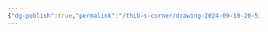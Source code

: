 ```yaml
---
{"dg-publish":true,"permalink":"/thib-s-corner/drawing-2024-09-10-20-51-45-excalidraw/","tags":["excalidraw"]}
---
```

<style> .container {font-family: sans-serif; text-align: center;} .button-wrapper button {z-index: 1;height: 40px; width: 100px; margin: 10px;padding: 5px;} .excalidraw .App-menu_top .buttonList { display: flex;} .excalidraw-wrapper { height: 800px; margin: 50px; position: relative;} :root[dir="ltr"] .excalidraw .layer-ui__wrapper .zen-mode-transition.App-menu_bottom--transition-left {transform: none;} </style><script src="https://cdn.jsdelivr.net/npm/react@17/umd/react.production.min.js"></script><script src="https://cdn.jsdelivr.net/npm/react-dom@17/umd/react-dom.production.min.js"></script><script type="text/javascript" src="https://cdn.jsdelivr.net/npm/@excalidraw/excalidraw@0/dist/excalidraw.production.min.js"></script><div id="Drawing_2024-09-10_2051.45.excalidraw.md"></div><script>(function(){const InitialData={"type":"excalidraw","version":2,"source":"https://github.com/zsviczian/obsidian-excalidraw-plugin/releases/tag/2.4.2","elements":[{"type":"ellipse","version":543,"versionNonce":229737083,"index":"a3","isDeleted":false,"id":"QyRib2sSdfvJoFtGJY-EB","fillStyle":"solid","strokeWidth":2,"strokeStyle":"solid","roughness":1,"opacity":100,"angle":0,"x":-207.25,"y":-247.80431038992742,"strokeColor":"#1e1e1e","backgroundColor":"#a5d8ff","width":303.46851385390414,"height":275.1428571428571,"seed":553367067,"groupIds":[],"frameId":null,"roundness":{"type":2},"boundElements":[{"type":"text","id":"2sCkp5Yd"}],"updated":1725994432126,"link":null,"locked":false},{"type":"text","version":593,"versionNonce":1360659387,"index":"a4","isDeleted":false,"id":"2sCkp5Yd","fillStyle":"solid","strokeWidth":2,"strokeStyle":"solid","roughness":1,"opacity":100,"angle":0,"x":-131.44305196183902,"y":-149.78338794933345,"strokeColor":"#1e1e1e","backgroundColor":"transparent","width":152.2699737548828,"height":79.54563218091342,"seed":1432757403,"groupIds":[],"frameId":null,"roundness":null,"boundElements":[],"updated":1725994461219,"link":null,"locked":false,"fontSize":31.818252872365367,"fontFamily":5,"text":"AVEVA PI\nSystem","rawText":"AVEVA PI System","textAlign":"center","verticalAlign":"middle","containerId":"QyRib2sSdfvJoFtGJY-EB","originalText":"AVEVA PI System","autoResize":true,"lineHeight":1.25},{"type":"rectangle","version":158,"versionNonce":410410875,"index":"aA","isDeleted":false,"id":"mRPyTdTQhrKYhEs7vjXxb","fillStyle":"solid","strokeWidth":2,"strokeStyle":"solid","roughness":1,"opacity":100,"angle":0,"x":176.25,"y":-399.6614532470703,"strokeColor":"#1e1e1e","backgroundColor":"#ffc9c9","width":205,"height":106,"seed":732087925,"groupIds":[],"frameId":null,"roundness":{"type":3},"boundElements":[{"type":"text","id":"guSyckJ9"}],"updated":1725994478039,"link":null,"locked":false},{"type":"text","version":116,"versionNonce":1393735707,"index":"aB","isDeleted":false,"id":"guSyckJ9","fillStyle":"solid","strokeWidth":2,"strokeStyle":"solid","roughness":1,"opacity":100,"angle":0,"x":215.5900421142578,"y":-359.1614532470703,"strokeColor":"#1e1e1e","backgroundColor":"#ffc9c9","width":126.31991577148438,"height":25,"seed":1892429781,"groupIds":[],"frameId":null,"roundness":null,"boundElements":[],"updated":1725994478039,"link":null,"locked":false,"fontSize":20,"fontFamily":5,"text":"Asset Health","rawText":"Asset Health","textAlign":"center","verticalAlign":"middle","containerId":"mRPyTdTQhrKYhEs7vjXxb","originalText":"Asset Health","autoResize":true,"lineHeight":1.25},{"type":"rectangle","version":179,"versionNonce":69199675,"index":"aH","isDeleted":false,"id":"-0anHhUtlCfbYfRg2_zlH","fillStyle":"solid","strokeWidth":2,"strokeStyle":"solid","roughness":1,"opacity":100,"angle":0,"x":177.25,"y":-209.6614532470703,"strokeColor":"#1e1e1e","backgroundColor":"#ffc9c9","width":205,"height":106,"seed":248424917,"groupIds":[],"frameId":null,"roundness":{"type":3},"boundElements":[{"type":"text","id":"NkoOoyNE"}],"updated":1725994516287,"link":null,"locked":false},{"type":"text","version":149,"versionNonce":799587387,"index":"aI","isDeleted":false,"id":"NkoOoyNE","fillStyle":"solid","strokeWidth":2,"strokeStyle":"solid","roughness":1,"opacity":100,"angle":0,"x":245.11002349853516,"y":-169.1614532470703,"strokeColor":"#1e1e1e","backgroundColor":"#ffc9c9","width":69.27995300292969,"height":25,"seed":2137302837,"groupIds":[],"frameId":null,"roundness":null,"boundElements":[],"updated":1725994522145,"link":null,"locked":false,"fontSize":20,"fontFamily":5,"text":"Quality","rawText":"Quality","textAlign":"center","verticalAlign":"middle","containerId":"-0anHhUtlCfbYfRg2_zlH","originalText":"Quality","autoResize":true,"lineHeight":1.25},{"type":"rectangle","version":147,"versionNonce":1022402805,"index":"aO","isDeleted":false,"id":"w6073AH3xEcbCRHLZkcCD","fillStyle":"solid","strokeWidth":2,"strokeStyle":"solid","roughness":1,"opacity":100,"angle":0,"x":184.25,"y":6.3385467529296875,"strokeColor":"#1e1e1e","backgroundColor":"#ffc9c9","width":205,"height":106,"seed":351178203,"groupIds":[],"frameId":null,"roundness":{"type":3},"boundElements":[{"type":"text","id":"4zfXU2vm"}],"updated":1725994491178,"link":null,"locked":false},{"type":"text","version":105,"versionNonce":8043093,"index":"aP","isDeleted":false,"id":"4zfXU2vm","fillStyle":"solid","strokeWidth":2,"strokeStyle":"solid","roughness":1,"opacity":100,"angle":0,"x":223.5900421142578,"y":46.83854675292969,"strokeColor":"#1e1e1e","backgroundColor":"#ffc9c9","width":126.31991577148438,"height":25,"seed":1094064763,"groupIds":[],"frameId":null,"roundness":null,"boundElements":[],"updated":1725994491178,"link":null,"locked":false,"fontSize":20,"fontFamily":5,"text":"Asset Health","rawText":"Asset Health","textAlign":"center","verticalAlign":"middle","containerId":"w6073AH3xEcbCRHLZkcCD","originalText":"Asset Health","autoResize":true,"lineHeight":1.25},{"type":"line","version":2890,"versionNonce":610130677,"index":"b2c","isDeleted":true,"id":"Z-ZXH9aCmihx1GyyyFLwV","fillStyle":"hachure","strokeWidth":1,"strokeStyle":"solid","roughness":2,"opacity":100,"angle":0,"x":-673.851744825625,"y":705.3648389711891,"strokeColor":"#d0d9dd","backgroundColor":"transparent","width":438.26456954647233,"height":1.0118780320550513,"seed":1940582805,"groupIds":["rBciudvbfKF9TvbNR-Y52"],"frameId":null,"roundness":{"type":2},"boundElements":[],"updated":1726062024887,"link":null,"locked":false,"startBinding":null,"endBinding":null,"lastCommittedPoint":null,"startArrowhead":null,"endArrowhead":null,"points":[[0,0],[438.26456954647233,-1.0118780320550513]]},{"type":"rectangle","version":2934,"versionNonce":1027160795,"index":"b2d","isDeleted":true,"id":"VFWgefZu7ZLmwBreYqUiH","fillStyle":"solid","strokeWidth":1,"strokeStyle":"solid","roughness":2,"opacity":100,"angle":0,"x":-677.3689278980296,"y":646.4468081846946,"strokeColor":"#d0d9dd","backgroundColor":"transparent","width":445.7425079366823,"height":502.975482325925,"seed":1491203829,"groupIds":["rBciudvbfKF9TvbNR-Y52"],"frameId":null,"roundness":null,"boundElements":[],"updated":1726062024887,"link":null,"locked":false},{"type":"text","version":4256,"versionNonce":976270421,"index":"b2e","isDeleted":true,"id":"s8JXSVvR","fillStyle":"solid","strokeWidth":1,"strokeStyle":"solid","roughness":2,"opacity":100,"angle":0,"x":-630.1705192414286,"y":669.4703861176415,"strokeColor":"#495057","backgroundColor":"#fff","width":30.891281127929688,"height":18,"seed":2144424021,"groupIds":["rBciudvbfKF9TvbNR-Y52"],"frameId":null,"roundness":null,"boundElements":[],"updated":1726062024887,"link":null,"locked":false,"fontSize":14.305914648962325,"fontFamily":1,"text":"Flow","rawText":"Flow","textAlign":"left","verticalAlign":"top","containerId":null,"originalText":"Flow","autoResize":true,"lineHeight":1.2582208437337228},{"type":"text","version":3173,"versionNonce":1168320379,"index":"b2f","isDeleted":true,"id":"zUTAy6Zt","fillStyle":"cross-hatch","strokeWidth":1,"strokeStyle":"solid","roughness":2,"opacity":100,"angle":0,"x":-670.7984077773428,"y":651.0502455301546,"strokeColor":"#000","backgroundColor":"#000","width":45,"height":45,"seed":911113653,"groupIds":["rBciudvbfKF9TvbNR-Y52"],"frameId":null,"roundness":{"type":2},"boundElements":[],"updated":1726062024887,"link":null,"locked":false,"fontSize":33.23791410279167,"fontFamily":1,"text":"🌊","rawText":"🌊","textAlign":"left","verticalAlign":"top","containerId":null,"originalText":"🌊","autoResize":true,"lineHeight":1.3538755729626375},{"type":"rectangle","version":3085,"versionNonce":924934581,"index":"b2g","isDeleted":true,"id":"f0twgHdgPmsGCm8dzz2SM","fillStyle":"hachure","strokeWidth":1,"strokeStyle":"solid","roughness":2,"opacity":40,"angle":0,"x":-658.9638253489661,"y":750.5561477759604,"strokeColor":"#495057","backgroundColor":"transparent","width":76.82864190902588,"height":62.422956754872075,"seed":1937702677,"groupIds":["7FuiGWM1liqA7AElGscA2","rBciudvbfKF9TvbNR-Y52"],"frameId":null,"roundness":null,"boundElements":[],"updated":1726062024887,"link":null,"locked":false},{"type":"text","version":5101,"versionNonce":1332117531,"index":"b2h","isDeleted":true,"id":"28BqX1LD","fillStyle":"solid","strokeWidth":1,"strokeStyle":"solid","roughness":2,"opacity":100,"angle":0,"x":-638.6993365414746,"y":762.1316642888385,"strokeColor":"#495057","backgroundColor":"#fff","width":23.21697998046875,"height":33,"seed":769152117,"groupIds":["7FuiGWM1liqA7AElGscA2","rBciudvbfKF9TvbNR-Y52"],"frameId":null,"roundness":null,"boundElements":[],"updated":1726062024887,"link":null,"locked":false,"fontSize":9.002393245003047,"fontFamily":1,"text":"Text\n\nEmoji","rawText":"Text\n\nEmoji","textAlign":"left","verticalAlign":"top","containerId":null,"originalText":"Text\n\nEmoji","autoResize":true,"lineHeight":1.2218973000436038},{"type":"text","version":1924,"versionNonce":542466837,"index":"b2i","isDeleted":true,"id":"2jbtpcvD","fillStyle":"hachure","strokeWidth":1,"strokeStyle":"solid","roughness":1,"opacity":60,"angle":0,"x":-542.808396456536,"y":752.8530618933015,"strokeColor":"#495057","backgroundColor":"transparent","width":161.59188842773438,"height":60,"seed":1897922005,"groupIds":["rBciudvbfKF9TvbNR-Y52"],"frameId":null,"roundness":null,"boundElements":[],"updated":1726062024887,"link":null,"locked":false,"fontSize":16,"fontFamily":1,"text":"boxes for\nvisual storytelling\ndrop-in & re-arrange","rawText":"boxes for\nvisual storytelling\ndrop-in & re-arrange","textAlign":"left","verticalAlign":"top","containerId":null,"originalText":"boxes for\nvisual storytelling\ndrop-in & re-arrange","autoResize":true,"lineHeight":1.25},{"type":"text","version":1540,"versionNonce":1148568763,"index":"b2j","isDeleted":true,"id":"AaLAtrdK","fillStyle":"hachure","strokeWidth":1,"strokeStyle":"solid","roughness":1,"opacity":60,"angle":0,"x":-530.0204106067617,"y":920.0998439009134,"strokeColor":"#495057","backgroundColor":"transparent","width":113.27992248535156,"height":20,"seed":879459125,"groupIds":["rBciudvbfKF9TvbNR-Y52"],"frameId":null,"roundness":null,"boundElements":[],"updated":1726062024887,"link":null,"locked":false,"fontSize":16,"fontFamily":1,"text":"split up areas","rawText":"split up areas","textAlign":"left","verticalAlign":"top","containerId":null,"originalText":"split up areas","autoResize":true,"lineHeight":1.25},{"type":"text","version":2064,"versionNonce":977418357,"index":"b2k","isDeleted":true,"id":"l4Ai6INT","fillStyle":"hachure","strokeWidth":1,"strokeStyle":"solid","roughness":1,"opacity":60,"angle":0,"x":-570.9837720743967,"y":993.0933218585026,"strokeColor":"#495057","backgroundColor":"transparent","width":193.92787170410156,"height":60,"seed":1881164949,"groupIds":["rBciudvbfKF9TvbNR-Y52"],"frameId":null,"roundness":null,"boundElements":[],"updated":1726062024887,"link":null,"locked":false,"fontSize":16,"fontFamily":1,"text":"label encapsulated flows\nor boxes \nfor quick reference","rawText":"label encapsulated flows\nor boxes \nfor quick reference","textAlign":"left","verticalAlign":"top","containerId":null,"originalText":"label encapsulated flows\nor boxes \nfor quick reference","autoResize":true,"lineHeight":1.25},{"type":"text","version":1516,"versionNonce":745764187,"index":"b2l","isDeleted":true,"id":"6MpabCm5","fillStyle":"hachure","strokeWidth":1,"strokeStyle":"solid","roughness":1,"opacity":100,"angle":0,"x":-376.2702825474308,"y":723.2315415625183,"strokeColor":"#495057","backgroundColor":"transparent","width":87.89595031738281,"height":20,"seed":1945367029,"groupIds":["rBciudvbfKF9TvbNR-Y52"],"frameId":null,"roundness":null,"boundElements":[{"type":"arrow","id":"oV-S_phxbz0okqGnNVc1m"}],"updated":1726062024887,"link":null,"locked":false,"fontSize":16,"fontFamily":1,"text":"Start here","rawText":"Start here","textAlign":"left","verticalAlign":"top","containerId":null,"originalText":"Start here","autoResize":true,"lineHeight":1.25},{"type":"text","version":1654,"versionNonce":514679253,"index":"b2m","isDeleted":true,"id":"0ohRgVEN","fillStyle":"hachure","strokeWidth":1,"strokeStyle":"solid","roughness":1,"opacity":100,"angle":0,"x":-380.4183171977848,"y":872.00526072259,"strokeColor":"#495057","backgroundColor":"transparent","width":87.71192932128906,"height":40,"seed":2095835989,"groupIds":["rBciudvbfKF9TvbNR-Y52"],"frameId":null,"roundness":null,"boundElements":[{"type":"arrow","id":"oV-S_phxbz0okqGnNVc1m"},{"type":"arrow","id":"MLWIRz1_o-JxWl3d5KSVL"}],"updated":1726062024887,"link":null,"locked":false,"fontSize":16,"fontFamily":1,"text":"Vertical \nProgression","rawText":"Vertical \nProgression","textAlign":"left","verticalAlign":"top","containerId":null,"originalText":"Vertical \nProgression","autoResize":true,"lineHeight":1.25},{"type":"text","version":1677,"versionNonce":1991381499,"index":"b2n","isDeleted":true,"id":"78DawD1l","fillStyle":"hachure","strokeWidth":1,"strokeStyle":"solid","roughness":1,"opacity":100,"angle":0,"x":-362.93737725285433,"y":1109.8747836760365,"strokeColor":"#495057","backgroundColor":"transparent","width":68.89596557617188,"height":20,"seed":190691509,"groupIds":["rBciudvbfKF9TvbNR-Y52"],"frameId":null,"roundness":null,"boundElements":[{"type":"arrow","id":"MLWIRz1_o-JxWl3d5KSVL"}],"updated":1726062024887,"link":null,"locked":false,"fontSize":16,"fontFamily":1,"text":"End here","rawText":"End here","textAlign":"left","verticalAlign":"top","containerId":null,"originalText":"End here","autoResize":true,"lineHeight":1.25},{"type":"text","version":1475,"versionNonce":313286453,"index":"b2o","isDeleted":true,"id":"QFRChf8d","fillStyle":"hachure","strokeWidth":1,"strokeStyle":"solid","roughness":1,"opacity":60,"angle":1.5484523241963766,"x":-499.21807814433237,"y":898.0055411414987,"strokeColor":"#495057","backgroundColor":"transparent","width":18.7734375,"height":19.035497840442567,"seed":2028919317,"groupIds":["rBciudvbfKF9TvbNR-Y52"],"frameId":null,"roundness":null,"boundElements":[],"updated":1726062024887,"link":null,"locked":false,"fontSize":16.02989291826744,"fontFamily":3,"text":"<-","rawText":"<-","textAlign":"left","verticalAlign":"top","containerId":null,"originalText":"<-","autoResize":true,"lineHeight":1.187499999999999},{"type":"line","version":1340,"versionNonce":70523547,"index":"b2p","isDeleted":true,"id":"y6TwDFlmicErBMnrA_9Ga","fillStyle":"hachure","strokeWidth":1,"strokeStyle":"dashed","roughness":2,"opacity":60,"angle":0,"x":-526.8169760250037,"y":886.6423685983441,"strokeColor":"#495057","backgroundColor":"transparent","width":136.78692567617622,"height":0.8913622627899258,"seed":1318375285,"groupIds":["rBciudvbfKF9TvbNR-Y52"],"frameId":null,"roundness":null,"boundElements":[],"updated":1726062024887,"link":null,"locked":false,"startBinding":null,"endBinding":null,"lastCommittedPoint":null,"startArrowhead":null,"endArrowhead":null,"points":[[0,0],[136.78692567617622,0.8913622627899258]]},{"type":"line","version":1316,"versionNonce":480555157,"index":"b2q","isDeleted":true,"id":"0xrcVHhV6xT52pd4mb9xK","fillStyle":"hachure","strokeWidth":1,"strokeStyle":"dashed","roughness":2,"opacity":60,"angle":0,"x":-307.5066772052069,"y":885.2150622477395,"strokeColor":"#495057","backgroundColor":"transparent","width":47.606770254912135,"height":1.2203476116531533,"seed":1519720661,"groupIds":["rBciudvbfKF9TvbNR-Y52"],"frameId":null,"roundness":null,"boundElements":[],"updated":1726062024887,"link":null,"locked":false,"startBinding":null,"endBinding":null,"lastCommittedPoint":null,"startArrowhead":null,"endArrowhead":null,"points":[[0,0],[47.606770254912135,1.2203476116531533]]},{"type":"arrow","version":2871,"versionNonce":1907101499,"index":"b2r","isDeleted":true,"id":"oV-S_phxbz0okqGnNVc1m","fillStyle":"hachure","strokeWidth":1,"strokeStyle":"solid","roughness":2,"opacity":60,"angle":0,"x":-333.83789144449753,"y":751.0365673104468,"strokeColor":"#4267b2","backgroundColor":"#eee","width":1.3742746168034046,"height":115.89301527939824,"seed":109393461,"groupIds":["rBciudvbfKF9TvbNR-Y52"],"frameId":null,"roundness":null,"boundElements":[],"updated":1726062024887,"link":null,"locked":false,"startBinding":{"elementId":"6MpabCm5","focus":0.018060502230217986,"gap":7.805025747928539,"fixedPoint":null},"endBinding":{"elementId":"0ohRgVEN","focus":0.10865019067136913,"gap":5.075678132744997,"fixedPoint":null},"lastCommittedPoint":null,"startArrowhead":null,"endArrowhead":"arrow","points":[[0,0],[1.3742746168034046,115.89301527939824]]},{"type":"ellipse","version":1901,"versionNonce":1514919413,"index":"b2s","isDeleted":true,"id":"Kk3uBXpBbqJt-jius6YEh","fillStyle":"cross-hatch","strokeWidth":1,"strokeStyle":"dashed","roughness":2,"opacity":100,"angle":0,"x":-658.4500166758064,"y":993.0890890920366,"strokeColor":"#000000","backgroundColor":"#ced4da","width":47.65330561296435,"height":48.65972060331837,"seed":1833609109,"groupIds":["riLs5RrscBBfOFBhSVzau","rBciudvbfKF9TvbNR-Y52"],"frameId":null,"roundness":{"type":2},"boundElements":[],"updated":1726062024887,"link":null,"locked":false},{"type":"text","version":1990,"versionNonce":561803227,"index":"b2t","isDeleted":true,"id":"OCOKSOwA","fillStyle":"cross-hatch","strokeWidth":1,"strokeStyle":"dashed","roughness":2,"opacity":100,"angle":0,"x":-645.5614346257228,"y":1002.2846157516362,"strokeColor":"#000000","backgroundColor":"#ced4da","width":18,"height":34,"seed":823848181,"groupIds":["riLs5RrscBBfOFBhSVzau","rBciudvbfKF9TvbNR-Y52"],"frameId":null,"roundness":{"type":2},"boundElements":[],"updated":1726062024887,"link":null,"locked":false,"fontSize":27.642923754474225,"fontFamily":1,"text":"X","rawText":"X","textAlign":"center","verticalAlign":"top","containerId":null,"originalText":"X","autoResize":true,"lineHeight":1.2299711963173516},{"type":"arrow","version":2960,"versionNonce":380063573,"index":"b2u","isDeleted":true,"id":"MLWIRz1_o-JxWl3d5KSVL","fillStyle":"hachure","strokeWidth":1,"strokeStyle":"solid","roughness":2,"opacity":60,"angle":0,"x":-334.1949340710717,"y":919.4645034185285,"strokeColor":"#4267b2","backgroundColor":"#eee","width":4.898915957604913,"height":186.14387016791795,"seed":293307989,"groupIds":["rBciudvbfKF9TvbNR-Y52"],"frameId":null,"roundness":null,"boundElements":[],"updated":1726062024887,"link":null,"locked":false,"startBinding":{"elementId":"0ohRgVEN","focus":-0.045443538467487686,"gap":7.459242695938428,"fixedPoint":null},"endBinding":{"elementId":"78DawD1l","focus":0.0004909383502013896,"gap":4.266410089590181,"fixedPoint":null},"lastCommittedPoint":null,"startArrowhead":null,"endArrowhead":"arrow","points":[[0,0],[4.898915957604913,186.14387016791795]]},{"type":"text","version":1715,"versionNonce":95927419,"index":"b2v","isDeleted":true,"id":"D55HWoSI","fillStyle":"hachure","strokeWidth":1,"strokeStyle":"solid","roughness":1,"opacity":60,"angle":0,"x":-606.1918823132594,"y":1002.7110331339297,"strokeColor":"#495057","backgroundColor":"transparent","width":30.69140625,"height":31.11085728236618,"seed":1094841269,"groupIds":["Zpro_j7_lN0WLH3HbJCt5","rBciudvbfKF9TvbNR-Y52"],"frameId":null,"roundness":null,"boundElements":[],"updated":1726062024887,"link":null,"locked":false,"fontSize":26.198616658834677,"fontFamily":3,"text":"<-","rawText":"<-","textAlign":"left","verticalAlign":"top","containerId":null,"originalText":"<-","autoResize":true,"lineHeight":1.1875},{"type":"text","version":1750,"versionNonce":537697461,"index":"b2w","isDeleted":true,"id":"o7Ot73kh","fillStyle":"hachure","strokeWidth":1,"strokeStyle":"solid","roughness":1,"opacity":60,"angle":0,"x":-577.3527709851344,"y":767.2449991983827,"strokeColor":"#495057","backgroundColor":"transparent","width":30.69140625,"height":31.11085728236618,"seed":2090054933,"groupIds":["c5I9StJS1lgXUTJfCAOF4","rBciudvbfKF9TvbNR-Y52"],"frameId":null,"roundness":null,"boundElements":[],"updated":1726062024887,"link":null,"locked":false,"fontSize":26.198616658834677,"fontFamily":3,"text":"<-","rawText":"<-","textAlign":"left","verticalAlign":"top","containerId":null,"originalText":"<-","autoResize":true,"lineHeight":1.1875},{"type":"rectangle","version":2000,"versionNonce":706770203,"index":"b2x","isDeleted":true,"id":"OwLZ1wJaxpXV4bel-4ORg","fillStyle":"hachure","strokeWidth":1,"strokeStyle":"dotted","roughness":2,"opacity":50,"angle":0,"x":-660.6246718528348,"y":864.1799355192545,"strokeColor":"#e67700","backgroundColor":"#fab005","width":124.60156832914326,"height":46.997281566353394,"seed":1592150645,"groupIds":["INCSM12qdUoEVFhZaZ7gF","rBciudvbfKF9TvbNR-Y52"],"frameId":null,"roundness":{"type":1},"boundElements":[],"updated":1726062024887,"link":null,"locked":false},{"type":"ellipse","version":1995,"versionNonce":1579236885,"index":"b2y","isDeleted":true,"id":"BS_YixwyTuy08ZRl8XUl1","fillStyle":"cross-hatch","strokeWidth":1,"strokeStyle":"dashed","roughness":2,"opacity":40,"angle":0,"x":-652.148355335424,"y":871.1401748996893,"strokeColor":"#e67700","backgroundColor":"#fd7e14","width":33.72666091021248,"height":34.43895183479819,"seed":2029990869,"groupIds":["INCSM12qdUoEVFhZaZ7gF","rBciudvbfKF9TvbNR-Y52"],"frameId":null,"roundness":{"type":2},"boundElements":[],"updated":1726062024887,"link":null,"locked":false},{"type":"text","version":2056,"versionNonce":2116622779,"index":"b2z","isDeleted":true,"id":"RzwmgfpH","fillStyle":"cross-hatch","strokeWidth":4,"strokeStyle":"dashed","roughness":2,"opacity":100,"angle":0,"x":-638.9089581491089,"y":877.6042068630802,"strokeColor":"#e67700","backgroundColor":"#fd7e14","width":6,"height":24.77061378386462,"seed":653521205,"groupIds":["INCSM12qdUoEVFhZaZ7gF","rBciudvbfKF9TvbNR-Y52"],"frameId":null,"roundness":{"type":2},"boundElements":[],"updated":1726062024887,"link":null,"locked":false,"fontSize":19.564298930405585,"fontFamily":1,"text":"1","rawText":"1","textAlign":"center","verticalAlign":"top","containerId":null,"originalText":"1","autoResize":true,"lineHeight":1.2661130292467424},{"type":"text","version":2304,"versionNonce":668644213,"index":"b30","isDeleted":true,"id":"m1wjgxIw","fillStyle":"hachure","strokeWidth":1,"strokeStyle":"solid","roughness":2,"opacity":100,"angle":0,"x":-608.7914287153006,"y":880.29112608273,"strokeColor":"#e67700","backgroundColor":"transparent","width":63.320281982421875,"height":15.887530127347148,"seed":640287381,"groupIds":["INCSM12qdUoEVFhZaZ7gF","rBciudvbfKF9TvbNR-Y52"],"frameId":null,"roundness":{"type":2},"boundElements":[],"updated":1726062024887,"link":null,"locked":false,"fontSize":12.433719230097774,"fontFamily":1,"text":"Separator","rawText":"Separator","textAlign":"center","verticalAlign":"top","containerId":null,"originalText":"Separator","autoResize":true,"lineHeight":1.2777777777777772},{"type":"rectangle","version":281,"versionNonce":1593059931,"index":"b31","isDeleted":true,"id":"eDNTy5g6obDNt55g4gcpm","fillStyle":"solid","strokeWidth":1,"strokeStyle":"solid","roughness":2,"opacity":100,"angle":0,"x":-257.3053662373809,"y":820.4345493476571,"strokeColor":"#888","backgroundColor":"#eee","width":324.79998779296875,"height":345.6000061035156,"seed":1537481845,"groupIds":[],"frameId":null,"roundness":null,"boundElements":[],"updated":1726062024887,"link":null,"locked":false},{"type":"rectangle","version":203,"versionNonce":1501461717,"index":"b32","isDeleted":true,"id":"A4VA5O1PZSTXZA88oMqKg","fillStyle":"solid","strokeWidth":1,"strokeStyle":"solid","roughness":2,"opacity":100,"angle":0,"x":278.89464596965036,"y":820.4345493476571,"strokeColor":"#888","backgroundColor":"#eee","width":324.79998779296875,"height":345.6000061035156,"seed":36881877,"groupIds":[],"frameId":null,"roundness":null,"boundElements":[],"updated":1726062024887,"link":null,"locked":false},{"type":"rectangle","version":176,"versionNonce":1632904955,"index":"b33","isDeleted":true,"id":"B36vX_ZyyQlHMbYMAPaBe","fillStyle":"solid","strokeWidth":2,"strokeStyle":"solid","roughness":2,"opacity":100,"angle":0,"x":-0.10529299519339475,"y":797.6345462958993,"strokeColor":"#862e9c","backgroundColor":"#eee","width":339.19989013671875,"height":381.5999908447266,"seed":669336373,"groupIds":[],"frameId":null,"roundness":null,"boundElements":[],"updated":1726062024887,"link":null,"locked":false},{"type":"rectangle","version":112,"versionNonce":715266613,"index":"b34","isDeleted":true,"id":"RjHkhbyw5RFqN-KzT5jsZ","fillStyle":"solid","strokeWidth":2,"strokeStyle":"solid","roughness":2,"opacity":100,"angle":0,"x":101.8947070048066,"y":779.6345005195321,"strokeColor":"#862e9c","backgroundColor":"#be4bdb","width":132,"height":26.40007019042968,"seed":1629557909,"groupIds":[],"frameId":null,"roundness":null,"boundElements":[],"updated":1726062024887,"link":null,"locked":false},{"type":"text","version":146,"versionNonce":1540067227,"index":"b35","isDeleted":true,"id":"jDJyTGwy","fillStyle":"solid","strokeWidth":2,"strokeStyle":"solid","roughness":2,"opacity":100,"angle":0,"x":122.12475613810739,"y":776.6345615546884,"strokeColor":"#fff","backgroundColor":"#eee","width":94.33995056152344,"height":32,"seed":429636085,"groupIds":[],"frameId":null,"roundness":null,"boundElements":[],"updated":1726062024888,"link":null,"locked":false,"fontSize":20,"fontFamily":1,"text":"POPULAR","rawText":"POPULAR","textAlign":"center","verticalAlign":"top","containerId":null,"originalText":"POPULAR","autoResize":true,"lineHeight":1.6},{"type":"text","version":144,"versionNonce":1143671701,"index":"b36","isDeleted":true,"id":"Y7S2GOxC","fillStyle":"solid","strokeWidth":2,"strokeStyle":"solid","roughness":2,"opacity":100,"angle":0,"x":78.02446011759957,"y":854.624365569556,"strokeColor":"#000000","backgroundColor":"#be4bdb","width":194.14051818847656,"height":104,"seed":710587221,"groupIds":[],"frameId":null,"roundness":null,"boundElements":[],"updated":1726062024888,"link":null,"locked":false,"fontSize":65.97550123565057,"fontFamily":1,"text":"49/mo","rawText":"49/mo","textAlign":"center","verticalAlign":"top","containerId":null,"originalText":"49/mo","autoResize":true,"lineHeight":1.5763427037641433},{"type":"text","version":131,"versionNonce":814539835,"index":"b37","isDeleted":true,"id":"kcVDHfiG","fillStyle":"solid","strokeWidth":2,"strokeStyle":"solid","roughness":2,"opacity":100,"angle":0,"x":51.26136499805634,"y":890.3345585029306,"strokeColor":"#000000","backgroundColor":"#be4bdb","width":17,"height":41.800018310546875,"seed":800293045,"groupIds":["Ow0C3X_2ppQUIlqt8PIs8"],"frameId":null,"roundness":null,"boundElements":[],"updated":1726062024888,"link":null,"locked":false,"fontSize":26.400011564555935,"fontFamily":1,"text":"S","rawText":"S","textAlign":"center","verticalAlign":"top","containerId":null,"originalText":"S","autoResize":true,"lineHeight":1.5833333333333324},{"type":"line","version":138,"versionNonce":374264053,"index":"b38","isDeleted":true,"id":"pMyOe7z2eHIvReLthWwQp","fillStyle":"solid","strokeWidth":2,"strokeStyle":"solid","roughness":2,"opacity":100,"angle":0,"x":62.483458206592786,"y":896.0451116061295,"strokeColor":"#000000","backgroundColor":"#be4bdb","width":0,"height":32.85335555762918,"seed":525050389,"groupIds":["Ow0C3X_2ppQUIlqt8PIs8"],"frameId":null,"roundness":{"type":2},"boundElements":[],"updated":1726062024888,"link":null,"locked":false,"startBinding":null,"endBinding":null,"lastCommittedPoint":null,"startArrowhead":null,"endArrowhead":null,"points":[[0,0],[0,32.85335555762918]]},{"type":"text","version":223,"versionNonce":1467655387,"index":"b39","isDeleted":true,"id":"cvoYvJl1","fillStyle":"solid","strokeWidth":2,"strokeStyle":"solid","roughness":2,"opacity":100,"angle":0,"x":141.62071255900582,"y":827.4243838801028,"strokeColor":"#000000","backgroundColor":"#be4bdb","width":46.54798889160156,"height":44,"seed":504928117,"groupIds":[],"frameId":null,"roundness":null,"boundElements":[],"updated":1726062024888,"link":null,"locked":false,"fontSize":28,"fontFamily":1,"text":"Pro","rawText":"Pro","textAlign":"center","verticalAlign":"top","containerId":null,"originalText":"Pro","autoResize":true,"lineHeight":1.5714285714285714},{"type":"text","version":208,"versionNonce":1855122005,"index":"b3A","isDeleted":true,"id":"v7Is3LZi","fillStyle":"solid","strokeWidth":2,"strokeStyle":"solid","roughness":2,"opacity":100,"angle":0,"x":392.1469729349824,"y":863.4243533625247,"strokeColor":"#000000","backgroundColor":"#be4bdb","width":193.09544372558594,"height":104,"seed":375382229,"groupIds":[],"frameId":null,"roundness":null,"boundElements":[],"updated":1726062024888,"link":null,"locked":false,"fontSize":65.97550123565057,"fontFamily":1,"text":"99/mo","rawText":"99/mo","textAlign":"center","verticalAlign":"top","containerId":null,"originalText":"99/mo","autoResize":true,"lineHeight":1.5763427037641433},{"type":"text","version":187,"versionNonce":673665403,"index":"b3B","isDeleted":true,"id":"8VdZcyDf","fillStyle":"solid","strokeWidth":2,"strokeStyle":"solid","roughness":2,"opacity":100,"angle":0,"x":364.86134058399387,"y":899.1345462958993,"strokeColor":"#000000","backgroundColor":"#be4bdb","width":17,"height":41.800018310546875,"seed":230096437,"groupIds":["Izf7HEEjIol9iiVspWLs8"],"frameId":null,"roundness":null,"boundElements":[],"updated":1726062024888,"link":null,"locked":false,"fontSize":26.400011564555935,"fontFamily":1,"text":"S","rawText":"S","textAlign":"center","verticalAlign":"top","containerId":null,"originalText":"S","autoResize":true,"lineHeight":1.5833333333333324},{"type":"line","version":194,"versionNonce":1305270197,"index":"b3C","isDeleted":true,"id":"KZaF1KKaOoRPr8uBSkYCJ","fillStyle":"solid","strokeWidth":2,"strokeStyle":"solid","roughness":2,"opacity":100,"angle":0,"x":376.0834337925303,"y":904.8450993990982,"strokeColor":"#000000","backgroundColor":"#be4bdb","width":0,"height":32.85335555762918,"seed":990080917,"groupIds":["Izf7HEEjIol9iiVspWLs8"],"frameId":null,"roundness":{"type":2},"boundElements":[],"updated":1726062024888,"link":null,"locked":false,"startBinding":null,"endBinding":null,"lastCommittedPoint":null,"startArrowhead":null,"endArrowhead":null,"points":[[0,0],[0,32.85335555762918]]},{"type":"text","version":288,"versionNonce":1674930715,"index":"b3D","isDeleted":true,"id":"MGBXg1Av","fillStyle":"solid","strokeWidth":2,"strokeStyle":"solid","roughness":2,"opacity":100,"angle":0,"x":426.68270138957223,"y":836.2243716730716,"strokeColor":"#000000","backgroundColor":"#be4bdb","width":103.62396240234375,"height":44,"seed":1551545589,"groupIds":[],"frameId":null,"roundness":null,"boundElements":[],"updated":1726062024888,"link":null,"locked":false,"fontSize":28,"fontFamily":1,"text":"Premium","rawText":"Premium","textAlign":"center","verticalAlign":"top","containerId":null,"originalText":"Premium","autoResize":true,"lineHeight":1.5714285714285714},{"type":"text","version":243,"versionNonce":2116163861,"index":"b3E","isDeleted":true,"id":"hNdY9nKH","fillStyle":"solid","strokeWidth":2,"strokeStyle":"solid","roughness":2,"opacity":100,"angle":0,"x":-199.104095180252,"y":864.624365569556,"strokeColor":"#000000","backgroundColor":"#be4bdb","width":170.79759216308594,"height":104,"seed":1302482517,"groupIds":[],"frameId":null,"roundness":null,"boundElements":[],"updated":1726062024888,"link":null,"locked":false,"fontSize":65.97550123565057,"fontFamily":1,"text":"19/mo","rawText":"19/mo","textAlign":"center","verticalAlign":"top","containerId":null,"originalText":"19/mo","autoResize":true,"lineHeight":1.5763427037641433},{"type":"text","version":230,"versionNonce":2138533563,"index":"b3F","isDeleted":true,"id":"KCp5SqBN","fillStyle":"solid","strokeWidth":2,"strokeStyle":"solid","roughness":2,"opacity":100,"angle":0,"x":-237.53865331249054,"y":900.3345585029306,"strokeColor":"#000000","backgroundColor":"#be4bdb","width":17,"height":41.800018310546875,"seed":1565506485,"groupIds":["xyi6cWTZhXNdgcaJTv4Kr"],"frameId":null,"roundness":null,"boundElements":[],"updated":1726062024888,"link":null,"locked":false,"fontSize":26.400011564555935,"fontFamily":1,"text":"S","rawText":"S","textAlign":"center","verticalAlign":"top","containerId":null,"originalText":"S","autoResize":true,"lineHeight":1.5833333333333324},{"type":"line","version":237,"versionNonce":1762143861,"index":"b3G","isDeleted":true,"id":"OrYQQuD4TiP-rxo9xfSv_","fillStyle":"solid","strokeWidth":2,"strokeStyle":"solid","roughness":2,"opacity":100,"angle":0,"x":-226.3165601039541,"y":906.0451116061295,"strokeColor":"#000000","backgroundColor":"#be4bdb","width":0,"height":32.85335555762918,"seed":1671986453,"groupIds":["xyi6cWTZhXNdgcaJTv4Kr"],"frameId":null,"roundness":{"type":2},"boundElements":[],"updated":1726062024888,"link":null,"locked":false,"startBinding":null,"endBinding":null,"lastCommittedPoint":null,"startArrowhead":null,"endArrowhead":null,"points":[[0,0],[0,32.85335555762918]]},{"type":"text","version":329,"versionNonce":766500699,"index":"b3H","isDeleted":true,"id":"QzRqU5Tp","fillStyle":"solid","strokeWidth":2,"strokeStyle":"solid","roughness":2,"opacity":100,"angle":0,"x":-161.58929415486136,"y":837.4243838801028,"strokeColor":"#000000","backgroundColor":"#be4bdb","width":75.36796569824219,"height":44,"seed":404886133,"groupIds":[],"frameId":null,"roundness":null,"boundElements":[],"updated":1726062024888,"link":null,"locked":false,"fontSize":28,"fontFamily":1,"text":"Basic","rawText":"Basic","textAlign":"center","verticalAlign":"top","containerId":null,"originalText":"Basic","autoResize":true,"lineHeight":1.5714285714285714},{"type":"text","version":120,"versionNonce":759470037,"index":"b3I","isDeleted":true,"id":"ynMeIMlc","fillStyle":"solid","strokeWidth":2,"strokeStyle":"solid","roughness":2,"opacity":100,"angle":0,"x":22.78121213175973,"y":973.0345249335946,"strokeColor":"#000000","backgroundColor":"#be4bdb","width":294.0272216796875,"height":29,"seed":662830037,"groupIds":[],"frameId":null,"roundness":null,"boundElements":[],"updated":1726062024888,"link":null,"locked":false,"fontSize":18.135923120196207,"fontFamily":1,"text":"✔️ vitae nunc sed velit dignissim","rawText":"✔️ vitae nunc sed velit dignissim","textAlign":"center","verticalAlign":"top","containerId":null,"originalText":"✔️ vitae nunc sed velit dignissim","autoResize":true,"lineHeight":1.5990363329068997},{"type":"text","version":159,"versionNonce":684801019,"index":"b3J","isDeleted":true,"id":"1WqiyLk1","fillStyle":"solid","strokeWidth":2,"strokeStyle":"solid","roughness":2,"opacity":100,"angle":0,"x":22.78121213175973,"y":1030.8345432441415,"strokeColor":"#000000","backgroundColor":"#be4bdb","width":294.0272216796875,"height":29,"seed":165525813,"groupIds":[],"frameId":null,"roundness":null,"boundElements":[],"updated":1726062024888,"link":null,"locked":false,"fontSize":18.135923120196207,"fontFamily":1,"text":"✔️ vitae nunc sed velit dignissim","rawText":"✔️ vitae nunc sed velit dignissim","textAlign":"center","verticalAlign":"top","containerId":null,"originalText":"✔️ vitae nunc sed velit dignissim","autoResize":true,"lineHeight":1.5990363329068997},{"type":"text","version":204,"versionNonce":1961678133,"index":"b3K","isDeleted":true,"id":"SXu68jUE","fillStyle":"solid","strokeWidth":2,"strokeStyle":"solid","roughness":2,"opacity":100,"angle":0,"x":21.98122433879098,"y":1086.034585968751,"strokeColor":"#000000","backgroundColor":"#be4bdb","width":294.0272216796875,"height":29,"seed":412797589,"groupIds":[],"frameId":null,"roundness":null,"boundElements":[],"updated":1726062024888,"link":null,"locked":false,"fontSize":18.135923120196207,"fontFamily":1,"text":"✔️ vitae nunc sed velit dignissim","rawText":"✔️ vitae nunc sed velit dignissim","textAlign":"center","verticalAlign":"top","containerId":null,"originalText":"✔️ vitae nunc sed velit dignissim","autoResize":true,"lineHeight":1.5990363329068997},{"type":"text","version":120,"versionNonce":1021183131,"index":"b3L","isDeleted":true,"id":"upN6KGPk","fillStyle":"solid","strokeWidth":2,"strokeStyle":"solid","roughness":2,"opacity":100,"angle":0,"x":361.2664797709199,"y":978.3345432441415,"strokeColor":"#000000","backgroundColor":"#be4bdb","width":232.05638122558594,"height":29.606500889227636,"seed":1684975605,"groupIds":[],"frameId":null,"roundness":null,"boundElements":[],"updated":1726062024888,"link":null,"locked":false,"fontSize":18.504063055767276,"fontFamily":1,"text":"eget nunc lobortis mattis","rawText":"eget nunc lobortis mattis","textAlign":"center","verticalAlign":"top","containerId":null,"originalText":"eget nunc lobortis mattis","autoResize":true,"lineHeight":1.5999999999999996},{"type":"text","version":150,"versionNonce":191260309,"index":"b3M","isDeleted":true,"id":"f7YCrLFn","fillStyle":"solid","strokeWidth":2,"strokeStyle":"solid","roughness":2,"opacity":100,"angle":0,"x":361.2664797709199,"y":1031.1345920722665,"strokeColor":"#000000","backgroundColor":"#be4bdb","width":232.05638122558594,"height":29.606500889227636,"seed":1264511317,"groupIds":[],"frameId":null,"roundness":null,"boundElements":[],"updated":1726062024888,"link":null,"locked":false,"fontSize":18.504063055767276,"fontFamily":1,"text":"eget nunc lobortis mattis","rawText":"eget nunc lobortis mattis","textAlign":"center","verticalAlign":"top","containerId":null,"originalText":"eget nunc lobortis mattis","autoResize":true,"lineHeight":1.5999999999999996},{"type":"text","version":184,"versionNonce":294172987,"index":"b3N","isDeleted":true,"id":"pgi4E5WZ","fillStyle":"solid","strokeWidth":2,"strokeStyle":"solid","roughness":2,"opacity":100,"angle":0,"x":362.0664065287324,"y":1084.734537140626,"strokeColor":"#000000","backgroundColor":"#be4bdb","width":232.05638122558594,"height":29.606500889227636,"seed":1321268917,"groupIds":[],"frameId":null,"roundness":null,"boundElements":[],"updated":1726062024888,"link":null,"locked":false,"fontSize":18.504063055767276,"fontFamily":1,"text":"eget nunc lobortis mattis","rawText":"eget nunc lobortis mattis","textAlign":"center","verticalAlign":"top","containerId":null,"originalText":"eget nunc lobortis mattis","autoResize":true,"lineHeight":1.5999999999999996},{"type":"text","version":56,"versionNonce":862374901,"index":"b3O","isDeleted":true,"id":"krAN4jxi","fillStyle":"solid","strokeWidth":2,"strokeStyle":"solid","roughness":2,"opacity":100,"angle":0,"x":-232.07517977497855,"y":971.1345310371103,"strokeColor":"#000000","backgroundColor":"#be4bdb","width":216.3397979736328,"height":32,"seed":691689493,"groupIds":[],"frameId":null,"roundness":null,"boundElements":[],"updated":1726062024888,"link":null,"locked":false,"fontSize":20,"fontFamily":1,"text":"enim ut tellus element","rawText":"enim ut tellus element","textAlign":"center","verticalAlign":"top","containerId":null,"originalText":"enim ut tellus element","autoResize":true,"lineHeight":1.6},{"type":"text","version":100,"versionNonce":875813339,"index":"b3P","isDeleted":true,"id":"OjAASCVM","fillStyle":"solid","strokeWidth":2,"strokeStyle":"solid","roughness":2,"opacity":100,"angle":0,"x":-232.07517977497855,"y":1022.3346042792978,"strokeColor":"#000000","backgroundColor":"#be4bdb","width":216.3397979736328,"height":32,"seed":616598901,"groupIds":[],"frameId":null,"roundness":null,"boundElements":[],"updated":1726062024888,"link":null,"locked":false,"fontSize":20,"fontFamily":1,"text":"enim ut tellus element","rawText":"enim ut tellus element","textAlign":"center","verticalAlign":"top","containerId":null,"originalText":"enim ut tellus element","autoResize":true,"lineHeight":1.6},{"type":"text","version":134,"versionNonce":1022592341,"index":"b3Q","isDeleted":true,"id":"qjtFDFa8","fillStyle":"solid","strokeWidth":2,"strokeStyle":"solid","roughness":2,"opacity":100,"angle":0,"x":-232.07517977497855,"y":1073.5346470039071,"strokeColor":"#000000","backgroundColor":"#be4bdb","width":216.3397979736328,"height":32,"seed":815339221,"groupIds":[],"frameId":null,"roundness":null,"boundElements":[],"updated":1726062024888,"link":null,"locked":false,"fontSize":20,"fontFamily":1,"text":"enim ut tellus element","rawText":"enim ut tellus element","textAlign":"center","verticalAlign":"top","containerId":null,"originalText":"enim ut tellus element","autoResize":true,"lineHeight":1.6}],"appState":{"theme":"dark","viewBackgroundColor":"#ffffff","currentItemStrokeColor":"#1e1e1e","currentItemBackgroundColor":"#ffc9c9","currentItemFillStyle":"solid","currentItemStrokeWidth":2,"currentItemStrokeStyle":"solid","currentItemRoughness":1,"currentItemOpacity":100,"currentItemFontFamily":5,"currentItemFontSize":20,"currentItemTextAlign":"left","currentItemStartArrowhead":null,"currentItemEndArrowhead":"arrow","currentItemArrowType":"round","scrollX":1456.3826016131597,"scrollY":484.3043671441312,"zoom":{"value":0.55},"currentItemRoundness":"round","gridSize":20,"gridStep":5,"gridModeEnabled":false,"gridColor":{"Bold":"#C9C9C9","Regular":"#EDEDED"},"currentStrokeOptions":null,"frameRendering":{"enabled":true,"clip":true,"name":true,"outline":true},"objectsSnapModeEnabled":false,"activeTool":{"type":"selection","customType":null,"locked":false,"lastActiveTool":{"type":"selection","customType":null,"locked":false,"lastActiveTool":null}}},"files":{}};InitialData.scrollToContent=true;App=()=>{const e=React.useRef(null),t=React.useRef(null),[n,i]=React.useState({width:void 0,height:void 0});return React.useEffect(()=>{i({width:t.current.getBoundingClientRect().width,height:t.current.getBoundingClientRect().height});const e=()=>{i({width:t.current.getBoundingClientRect().width,height:t.current.getBoundingClientRect().height})};return window.addEventListener("resize",e),()=>window.removeEventListener("resize",e)},[t]),React.createElement(React.Fragment,null,React.createElement("div",{className:"excalidraw-wrapper",ref:t},React.createElement(ExcalidrawLib.Excalidraw,{ref:e,width:n.width,height:n.height,initialData:InitialData,viewModeEnabled:!0,zenModeEnabled:!0,gridModeEnabled:!1})))},excalidrawWrapper=document.getElementById("Drawing_2024-09-10_2051.45.excalidraw.md");ReactDOM.render(React.createElement(App),excalidrawWrapper);})();</script>